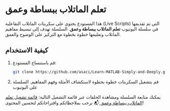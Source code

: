 # تعلم الماتلاب ببساطة وعمق  
هذا المستودع يحتوي على سكربتات الماتلاب التفاعلية (Live Scripts) التي تم تقديمها في سلسلة اليوتيوب **تعلم الماتلاب ببساطة وعمق**. السلسلة تهدف إلى تبسيط مفاهيم الماتلاب وتعليمها خطوة بخطوة مع التركيز على الوضوح والعمق.   

## كيفية الاستخدام  
1. قم باستنساخ المستودع:  
   ```bash
   git clone https://github.com/asaci/Learn-MATLAB-Simply-and-Deeply.git

2. قم بتشغيل السكربتات خطوة بخطوة لاستكشاف الأمثلة وفهم المفاهيم.
السلسلة على اليوتيوب

يمكنك متابعة السلسلة ومشاهدة الحلقات عبر قائمة التشغيل التالية:
[قائمة تشغيل تعلم الماتلاب ببساطة وعمق
](https://www.youtube.com/playlist?list=PLupDPbDtpAQ3d1uou_JG1BgyerSBmqmy2)
📬 نرحب بملاحظاتكم واقتراحاتكم لتحسين المحتوى!
